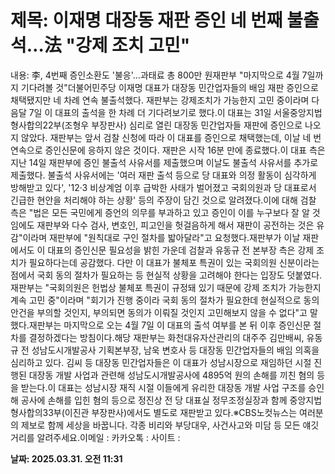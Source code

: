 # **제목: 이재명 대장동 재판 증인 네 번째 불출석…法 "강제 조치 고민"**

  내용: 李, 4번째 증인소환도 '불응'…과태료 총 800만 원재판부 "마지막으로 4월 7일까지 기다려볼 것"더불어민주당 이재명 대표가 대장동 민간업자들의 배임 재판 증인으로 채택됐지만 네 차례 연속 불출석했다. 재판부는 강제조치가 가능한지 고민 중이라며 다음달 7일 이 대표의 출석을 한 차례 더 기다려보기로 했다.이 대표는 31일 서울중앙지법 형사합의22부(조형우 부장판사) 심리로 열린 대장동 민간업자들 재판에 증인으로 나오지 않았다. 재판부는 앞서 검찰 신청에 따라 이 대표를 증인으로 채택했는데, 이날 네 번 연속으로 증인신문에 응하지 않은 것이다. 재판은 시작 16분 만에 종료했다.이 대표 측은 지난 14일 재판부에 증인 불출석 사유서를 제출했으며 이날도 불출석 사유서를 추가로 제출했다. 불출석 사유서에는 '여러 재판 출석 등으로 당 대표와 의정 활동이 심각하게 방해받고 있다', '12·3 비상계엄 이후 급박한 사태가 벌어졌고 국회의원과 당 대표로서 긴급한 현안을 처리해야 하는 상황' 등의 주장이 담긴 것으로 알려졌다.이에 대해 검찰 측은 "법은 모든 국민에게 증언의 의무를 부과하고 있고 증인이 이를 누구보다 잘 알 것임에도 재판부와 다수 검사, 변호인, 피고인을 헛걸음하게 해서 재판이 공전하는 것은 유감"이라며 재판부에 "원칙대로 구인 절차를 밟아달라"고 요청했다.재판부가 이날 재판에서도 이 대표의 증인신문 필요성을 밝힌 가운데 검찰과 유동규 전 본부장 측은 강제 조치가 필요하다는데 공감했다. 다만 이 대표가 불체포 특권이 있는 국회의원 신분이라는 점에서 국회 동의 절차가 필요하는 등 현실적 상황을 고려해야 한다는 입장도 덧붙였다.재판부는 "국회의원은 헌법상 불체포 특권이 규정돼 있기 때문에 강제 조치가 가능한지 계속 고민 중"이라며 "회기가 진행 중이라 국회 동의 절차가 필요한데 현실적으로 동의 안건을 부의할 것인지, 부의되면 동의가 이뤄질 것인지 고민해보지 않을 수 없다"고 말했다.재판부는 마지막으로 오는 4월 7일 이 대표의 출석 여부를 본 뒤 이후 증인신문 절차를 결정하겠다는 방침이다.해당 재판부는 화천대유자산관리의 대주주 김만배씨, 유동규 전 성남도시개발공사 기획본부장, 남욱 변호사 등 대장동 민간업자들의 배임 의혹을 심리하고 있다. 김씨 등 대장동 민간업자들은 이 대표가 성남시장으로 재임하던 시절 진행된 대장동 개발 사업과 관련해 성남도시개발공사에 4895억 원의 손해를 끼친 혐의 등을 받는다.이 대표는 성남시장 재직 시절 이들에게 유리한 대장동 개발 사업 구조를 승인해 공사에 손해를 입힌 혐의 등으로 정진상 전 당 대표실 정무조정실장과 함께 중앙지법 형사합의33부(이진관 부장판사)에서도 별도로 재판받고 있다.※CBS노컷뉴스는 여러분의 제보로 함께 세상을 바꿉니다. 각종 비리와 부당대우, 사건사고와 미담 등 모든 얘깃거리를 알려주세요.이메일 : 카카오톡 : 사이트 :

  **날짜: 2025.03.31. 오전 11:31**